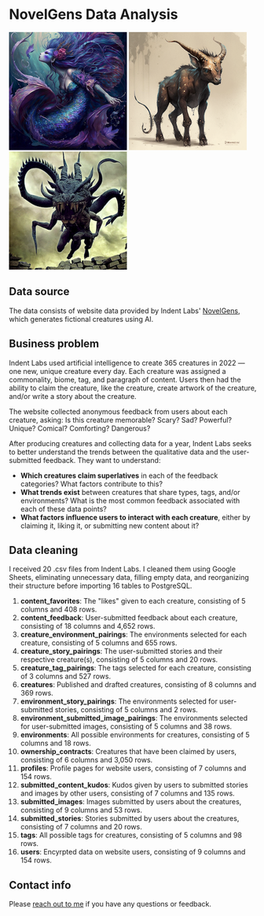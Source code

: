 # NovelGens Data Analysis

![Karystel](https://github.com/amymartika/novelgens-data-analysis/blob/main/karystel.png) ![Dounreleon](https://github.com/amymartika/novelgens-data-analysis/blob/main/dounreleon.png) ![Barrok](https://github.com/amymartika/novelgens-data-analysis/blob/main/barrok.png)

## Data source

The data consists of website data provided by Indent Labs' [NovelGens](https://www.novelgens.com/), which generates fictional creatures using AI.

## Business problem

Indent Labs used artificial intelligence to create 365 creatures in 2022 — one new, unique creature every day. Each creature was assigned a commonality, biome, tag, and paragraph of content. Users then had the ability to claim the creature, like the creature, create artwork of the creature, and/or write a story about the creature. 

The website collected anonymous feedback from users about each creature, asking: Is this creature memorable? Scary? Sad? Powerful? Unique? Comical? Comforting? Dangerous?

After producing creatures and collecting data for a year, Indent Labs seeks to better understand the trends between the qualitative data and the user-submitted feedback. They want to understand:

* **Which creatures claim superlatives** in each of the feedback categories? What factors contribute to this?
* **What trends exist** between creatures that share types, tags, and/or environments? What is the most common feedback associated with each of these data points?
* **What factors influence users to interact with each creature**, either by claiming it, liking it, or submitting new content about it? 

## Data cleaning

I received 20 .csv files from Indent Labs. I cleaned them using Google Sheets, eliminating unnecessary data, filling empty data, and reorganizing their structure before importing 16 tables to PostgreSQL.

1. **content_favorites**: The "likes" given to each creature, consisting of 5 columns and 408 rows.
2. **content_feedback**: User-submitted feedback about each creature, consisting of 18 columns and 4,652 rows.
3. **creature_environment_pairings**: The environments selected for each creature, consisting of 5 columns and 655 rows.
4. **creature_story_pairings**: The user-submitted stories and their respective creature(s), consisting of 5 columns and 20 rows.
5. **creature_tag_pairings**: The tags selected for each creature, consisting of 3 columns and 527 rows.
6. **creatures**: Published and drafted creatures, consisting of 8 columns and 369 rows.
7. **environment_story_pairings**: The environments selected for user-submitted stories, consisting of 5 columns and 2 rows.
8. **environment_submitted_image_pairings**: The environments selected for user-submitted images, consisting of 5 columns and 38 rows.
9. **environments**: All possible environments for creatures, consisting of 5 columns and 18 rows.
10. **ownership_contracts**: Creatures that have been claimed by users, consisting of 6 columns and 3,050 rows.
11. **profiles**: Profile pages for website users, consisting of 7 columns and 154 rows.
12. **submitted_content_kudos**: Kudos given by users to submitted stories and images by other users, consisting of 7 columns and 135 rows.
13. **submitted_images**: Images submitted by users about the creatures, consisting of 9 columns and 53 rows.
14. **submitted_stories**: Stories submitted by users about the creatures, consisting of 7 columns and 20 rows.
15. **tags**: All possible tags for creatures, consisting of 5 columns and 98 rows.
16. **users**: Encyrpted data on website users, consisting of 9 columns and 154 rows.

## Contact info

Please [reach out to me](https://www.linkedin.com/in/amymartikabrown/) if you have any questions or feedback.
